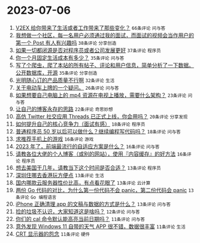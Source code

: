 # 2023-07-06

1. [V2EX 给你带来了生活或者工作带来了那些变化？](https://www.v2ex.com/t/954483) `66条评论` `问与答`
1. [我想做一个社区，每一名用户必须通过我的面试，而面试的视频会当作用户的第一个 Post 有人有兴趣吗](https://www.v2ex.com/t/954543) `38条评论` `分享创造`
1. [如果一切都闭源是否对程序员或者公司发展更好](https://www.v2ex.com/t/954541) `37条评论` `程序员`
1. [你一个月固定生活成本有多少？](https://www.v2ex.com/t/954530) `35条评论` `问与答`
1. [写了个爬虫，爬了本站的所有帖子、评论和用户信息，简单分析了一下数据。公开数据库，开源](https://www.v2ex.com/t/954480) `35条评论` `分享创造`
1. [光明随心订的产品质量不行啊](https://www.v2ex.com/t/954461) `32条评论` `生活`
1. [关于电动车上牌的一个疑问。](https://www.v2ex.com/t/954498) `26条评论` `问与答`
1. [如果想要自己电脑上的 mp4 资源在电视上播放，需要什么架构？](https://www.v2ex.com/t/954463) `23条评论` `问与答`
1. [让自己的博客永存的思路](https://www.v2ex.com/t/954536) `22条评论` `奇思妙想`
1. [高仿 Twitter 社交应用 Threads 已正式上线，你会用吗？](https://www.v2ex.com/t/954553) `20条评论` `分享发现`
1. [如何提升自己的核心竞争力（面试有感）](https://www.v2ex.com/t/954527) `18条评论` `程序员`
1. [普通程序员 50 岁以后可以做什么？继续编程写代码吗？](https://www.v2ex.com/t/954472) `18条评论` `问与答`
1. [求推荐手机上的游戏](https://www.v2ex.com/t/954511) `16条评论` `游戏`
1. [2023 年了，前端最流行的自适应方案是什么？](https://www.v2ex.com/t/954490) `16条评论` `问与答`
1. [请教各位大佬的个人博客（或别的网站），使用『内容缓存』的好方法](https://www.v2ex.com/t/954453) `16条评论` `程序员`
1. [想去美国干几年，请教当下这个时间是否合适？](https://www.v2ex.com/t/954554) `13条评论` `程序员`
1. [深圳住哪去香港玩方便点](https://www.v2ex.com/t/954487) `13条评论` `生活`
1. [国内哪款云服务器性价比高，有点看花眼了](https://www.v2ex.com/t/954458) `13条评论` `云计算`
1. [两份 Go 代码的对比，为什么第一份代码不会 panic，第二份代码会 panic](https://www.v2ex.com/t/954452) `13条评论` `Go 编程语言`
1. [iPhone 正确清理 app 的文稿与数据的方式是什么？](https://www.v2ex.com/t/954449) `13条评论` `问与答`
1. [捡的垃圾不认识，大家知道这是啥吗？](https://www.v2ex.com/t/954481) `12条评论` `问与答`
1. [你们的 cal 命令默认能高亮当前日期吗？](https://www.v2ex.com/t/954570) `11条评论` `问与答`
1. [意外发现 Windows 11 自带的天气 APP 很不错，数据很丰富](https://www.v2ex.com/t/954482) `11条评论` `生活`
1. [CRT 显示器的怨念](https://www.v2ex.com/t/954465) `11条评论` `硬件`
